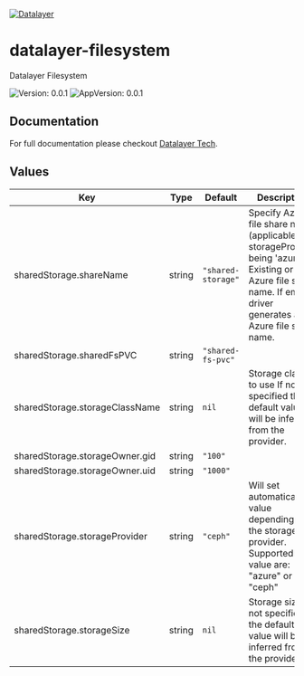 [![Datalayer](https://assets.datalayer.tech/datalayer-25.svg)](https://datalayer.io)

# datalayer-filesystem

Datalayer Filesystem

![Version: 0.0.1](https://img.shields.io/badge/Version-0.0.1-informational?style=flat-square) ![AppVersion: 0.0.1](https://img.shields.io/badge/AppVersion-0.0.1-informational?style=flat-square)

## Documentation

For full documentation please checkout [Datalayer Tech](https://datalayer.tech).

## Values

| Key | Type | Default | Description |
|-----|------|---------|-------------|
| sharedStorage.shareName | string | `"shared-storage"` | Specify Azure file share name (applicable for storageProvider being 'azure'). Existing or new Azure file share name. If empty, driver generates an Azure file share name. |
| sharedStorage.sharedFsPVC | string | `"shared-fs-pvc"` |  |
| sharedStorage.storageClassName | string | `nil` | Storage class to use If not specified the default value will be inferred from the provider. |
| sharedStorage.storageOwner.gid | string | `"100"` |  |
| sharedStorage.storageOwner.uid | string | `"1000"` |  |
| sharedStorage.storageProvider | string | `"ceph"` | Will set automatically value depending on the storage provider. Supported value are: "azure" or "ceph" |
| sharedStorage.storageSize | string | `nil` | Storage size If not specified the default value will be inferred from the provider. |

